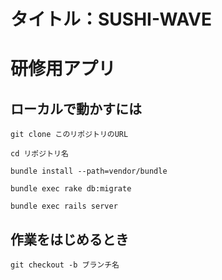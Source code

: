 # タイトル：SUSHI-WAVE

# 研修用アプリ

## ローカルで動かすには

`git clone このリポジトリのURL`

`cd リポジトリ名`

`bundle install --path=vendor/bundle`

`bundle exec rake db:migrate`

`bundle exec rails server`

## 作業をはじめるとき

`git checkout -b ブランチ名`
